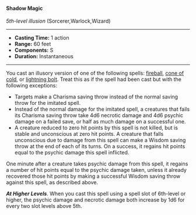 #### Shadow Magic
*5th-level illusion* (Sorcerer,Warlock,Wizard)
___
- **Casting Time:** 1 action
- **Range:** 60 feet
- **Components:** S
- **Duration:** Instantaneous
---
You cast an illusory version of one of the following spells: [fireball](./fireball.md), [cone of cold](./cone-of-cold.md), or [lightning bolt](./lightning-bolt.md). Treat this as if the spell had been cast but with the following exceptions:

* Targets make a Charisma saving throw instead of the normal saving throw for the imitated spell.
* Instead of the normal damage for the imitated spell, a creatures that fails its Charisma saving throw take 4d6 necrotic damage and 4d6 psychic damage on a failed save, or half as much damage on a successful one.
* A creature reduced to zero hit points by this spell is not killed, but is stable and unconscious at zero hit points. A creature that falls unconscious due to damage from this spell can make a Wisdom saving throw at the end of each of its turns. On a success, it regains hit points equal to the psychic damage this spell inflicted.

One minute after a creature takes psychic damage from this spell, it regains a number of hit points equal to the psychic damage taken, unless it already recovered those hit points by making a successful Wisdom saving throw against this spell, as described above.

***At Higher Levels***. When you cast this spell using a spell slot of 6th-level or higher, the psychic damage and necrotic damage both increase by 1d6 for every two slot levels above 5th.
